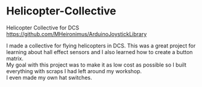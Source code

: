 # Helicopter-Collective<br>
Helicopter Collective for DCS <br>
https://github.com/MHeironimus/ArduinoJoystickLibrary

I made a collective for flying helicopters in DCS. This was a great project for learning about hall effect sensors and I also learned how to create a button matrix. <br>My goal with this project was to make it as low cost as possible so I built everything with scraps I had left around my workshop. <br>I even made my own hat switches.
